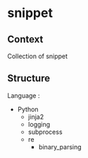 # snippet

## Context

Collection of snippet


## Structure

Language :
- Python
  - jinja2
  - logging
  - subprocess
  - re
    - binary_parsing